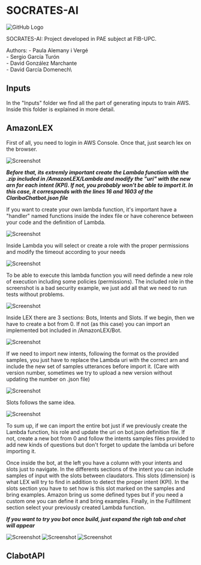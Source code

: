 # SOCRATES-AI

![GitHub Logo](/Components.png)

SOCRATES-AI: Project developed in PAE subject at FIB-UPC. 

Authors:
	- Paula Alemany i Vergé\
	- Sergio García Turón\
	- David González Marchante\
	- David García Domenech\

## Inputs

In the "Inputs" folder we find all the part of generating inputs to train AWS. Inside this folder is explained in more detail.

## AmazonLEX

First of all, you need to login in AWS Console. Once that, just search lex on the browser.

![Screenshot](/AmazonLEX/images/home.png)

***Before that, its extremly important create the Lambda function with the .zip included in /AmazonLEX/Lambda and modify the "uri" with the new arn for each intent (KPI). If not, you probably won't be able to import it. In this case, it corresponds with the lines 16 and 1603 of the ClaribaChatbot.json file***

If you want to create your own lambda function, it's important have a "handler" named functions inside the index file or have coherence between your code and the definition of Lambda.

![Screenshot](/AmazonLEX/images/lambda.png)

Inside Lambda you will select or create a role with the proper permissions and modify the timeout according to your needs

![Screenshot](/AmazonLEX/images/lambda_roltimeout.png)

To be able to execute this lambda function you will need definde a new role of execution including some policies (permissions). The included role in the screenshot is a bad security example, we just add all that we need to run tests without problems.

![Screenshot](/AmazonLEX/images/rol.png)

Inside LEX there are 3 sections: Bots, Intents and Slots. If we begin, then we have to create a bot from 0. If not (as this case) you can import an implemented bot included in /AmazonLEX/Bot. 

![Screenshot](/AmazonLEX/images/bots.png)

If we need to import new intents, following the format os the provided samples, you just have to replace the Lambda uri with the correct arn and include the new set of samples utterances before import it. (Care with version number, sometimes we try to upload a new version without updating the number on .json file)

![Screenshot](/AmazonLEX/images/Intent.png)

Slots follows the same idea.

![Screenshot](/AmazonLEX/images/slot.png)

To sum up, if we can import the entire bot just if we previously create the Lambda function, his role and update the uri on bot.json definition file. If not, create a new bot from 0 and follow the intents samples files provided to add new kinds of questions but don't forget to update the lambda uri before importing it.

Once inside the bot, at the left you have a column with your intents and slots just to navigate. In the differents sections of the intent you can include samples of input with the slots between claudators. This slots (dimension) is what LEX will try to find in addition to detect the proper intent (KPI). In the slots section you have to set how is this slot marked on the samples and bring examples. Amazon bring us some defined types but if you need a custom one you can define it and bring examples. Finally, in the Fulfillment section select your previously created Lambda function. 

***If you want to try you bot once build, just expand the righ tab and chat will appear***

![Screenshot](/AmazonLEX/images/Intent_description.png)
![Screenshot](/AmazonLEX/images/Sample_utterances.png)
![Screenshot](/AmazonLEX/images/slot_description.png)



## ClabotAPI  
 
